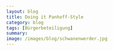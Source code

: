 ```yaml
---
layout: blog
title: Doing it Panhoff-Style
category: blog
tags: [Bürgerbeteiligung]  
summary:  
image: /images/blog/schwanenwerder.jpg
---
```

